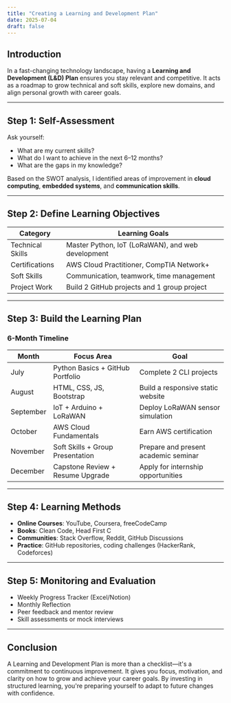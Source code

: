 ```yaml
---
title: "Creating a Learning and Development Plan"
date: 2025-07-04
draft: false
---
```


## Introduction

In a fast-changing technology landscape, having a **Learning and Development (L&D) Plan** ensures you stay relevant and competitive. It acts as a roadmap to grow technical and soft skills, explore new domains, and align personal growth with career goals.

---

## Step 1: Self-Assessment

Ask yourself:
- What are my current skills?
- What do I want to achieve in the next 6–12 months?
- What are the gaps in my knowledge?

Based on the SWOT analysis, I identified areas of improvement in **cloud computing**, **embedded systems**, and **communication skills**.

---

## Step 2: Define Learning Objectives

| Category          | Learning Goals                                   |
|-------------------|--------------------------------------------------|
| Technical Skills  | Master Python, IoT (LoRaWAN), and web development|
| Certifications    | AWS Cloud Practitioner, CompTIA Network+         |
| Soft Skills       | Communication, teamwork, time management         |
| Project Work      | Build 2 GitHub projects and 1 group project      |

---

## Step 3: Build the Learning Plan

###  6-Month Timeline

| Month      | Focus Area                          | Goal                                 |
|------------|-------------------------------------|--------------------------------------|
| July       | Python Basics + GitHub Portfolio    | Complete 2 CLI projects              |
| August     | HTML, CSS, JS, Bootstrap            | Build a responsive static website    |
| September  | IoT + Arduino + LoRaWAN             | Deploy LoRaWAN sensor simulation     |
| October    | AWS Cloud Fundamentals              | Earn AWS certification               |
| November   | Soft Skills + Group Presentation    | Prepare and present academic seminar |
| December   | Capstone Review + Resume Upgrade    | Apply for internship opportunities   |

---

## Step 4: Learning Methods

- **Online Courses**: YouTube, Coursera, freeCodeCamp
- **Books**: Clean Code, Head First C
- **Communities**: Stack Overflow, Reddit, GitHub Discussions
- **Practice**: GitHub repositories, coding challenges (HackerRank, Codeforces)

---

## Step 5: Monitoring and Evaluation

- Weekly Progress Tracker (Excel/Notion)
- Monthly Reflection
- Peer feedback and mentor review
- Skill assessments or mock interviews

---

## Conclusion

A Learning and Development Plan is more than a checklist—it's a commitment to continuous improvement. It gives you focus, motivation, and clarity on how to grow and achieve your career goals. By investing in structured learning, you're preparing yourself to adapt to future changes with confidence.

